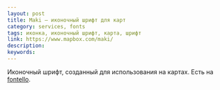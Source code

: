 ```yaml
---
layout: post
title: Maki — иконочный шрифт для карт
category: services, fonts
tags: иконка, иконочный шрифт, карта, шрифт
link: https://www.mapbox.com/maki/
description:
keywords:
---
```


<p>Иконочный шрифт, созданный для использования на картах. Есть на <a href="/search/id64">fontello</a>.</p>
